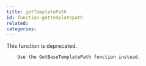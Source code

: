 ```yaml
---
title: getTemplatePath
id: function-gettemplatepath
related:
categories:
---
```


This function is deprecated.
        
        Use the GetBaseTemplatePath function instead.